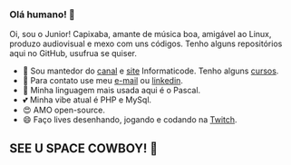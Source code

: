 ### Olá humano! 👋 
Oi, sou o Junior! Capixaba, amante de música boa, amigável ao Linux, produzo audiovisual e mexo com uns códigos. 
Tenho alguns repositórios aqui no GitHub, usufrua se quiser. 
- 🔭 Sou mantedor do [canal](https://www.youtube.com/informaticode) e [site](https://www.informaticode.com.br/) Informaticode. Tenho alguns [cursos](https://informaticode.store/). 
- 💬 Para contato use meu [e-mail](mailto:informaticode@gmail.com) ou [linkedin](https://www.linkedin.com/in/junior-criste/).
- :tiger: Minha linguagem mais usada aqui é o Pascal. 
- :two_hearts: Minha vibe atual é PHP e MySql.  
- 😍 AMO open-source. 
- 😄 Faço lives desenhando, jogando e codando na [Twitch](https://www.twitch.tv/oisouojunior). 
## SEE U SPACE COWBOY! 👋  

